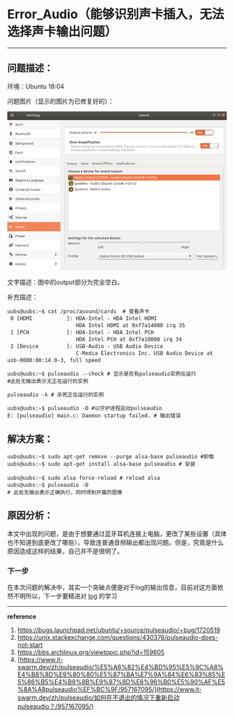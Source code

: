 # Error_Audio（能够识别声卡插入，无法选择声卡输出问题）

---

## 问题描述： ##

环境：Ubuntu 18:04

问题图片（显示的图片为已修复好的）：

![](./pic/pic1.png)

文字描述：图中的output部分为完全空白。

补充描述：

```shell
uubs@uubs:~$ cat /proc/asound/cards  # 查看声卡
 0 [HDMI           ]: HDA-Intel - HDA Intel HDMI
                      HDA Intel HDMI at 0xf7a14000 irq 35
 1 [PCH            ]: HDA-Intel - HDA Intel PCH
                      HDA Intel PCH at 0xf7a10000 irq 34
 2 [Device         ]: USB-Audio - USB Audio Device
                      C-Media Electronics Inc. USB Audio Device at usb-0000:00:14.0-3, full speed

```

```shell
uubs@uubs:~$ pulseaudio --check # 显示是否有pulseaudio实例在运行
#此处无输出表示无正在运行的实例
```

```shell
pulseaudio -k # 杀死正在运行的实例
```

```shell
uubs@uubs:~$ pulseaudio -D #以守护进程启动pulseaudio
E: [pulseaudio] main.c: Daemon startup failed. # 输出错误
```

## 解决方案：

``` shell
uubs@uubs:~$ sudo apt-get remove --purge alsa-base pulseaudio #卸载
uubs@uubs:~$ sudo apt-get install alsa-base pulseaudio # 安装

uubs@uubs:~$ sudo alsa force-reload # reload alsa
uubs@uubs:~$ pulseaudio -D
# 此处无输出表示正确执行，同时得到开篇的图像
```

## 原因分析：

本文中出现的问题，是由于想要通过蓝牙耳机连接上电脑，更改了某些设置（具体也不知道到底更改了哪些），导致连普通音频输出都出现问题。但是，究竟是什么原因造成这样的结果，自己并不是很明了。

### 下一步 ###

在本次问题的解决中，其实一个突破点便是对于log的输出信息，目前对这方面依然不明所以，下一步要精进对 [log]() 的学习

---

**reference**

1. https://bugs.launchpad.net/ubuntu/+source/pulseaudio/+bug/1720519
2. https://unix.stackexchange.com/questions/430376/pulseaudio-does-not-start
3. https://bbs.archlinux.org/viewtopic.php?id=159605
4. [https://www.it-swarm.dev/zh/pulseaudio/%E5%A6%82%E4%BD%95%E5%9C%A8%E4%B8%8D%E9%80%80%E5%87%BA%E7%9A%84%E6%83%85%E5%86%B5%E4%B8%8B%E9%87%8D%E6%96%B0%E5%90%AF%E5%8A%A8pulseaudio%EF%BC%9F/957167095/](https://www.it-swarm.dev/zh/pulseaudio/如何在不退出的情况下重新启动pulseaudio？/957167095/)

